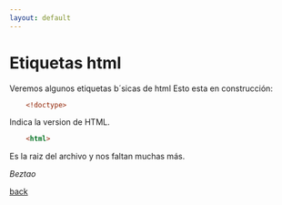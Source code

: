 ```yaml
---
layout: default
---
```


# Etiquetas html

Veremos algunos etiquetas b&acute;sicas de html
Esto esta en construcci&oacute;n:

```html
    <!doctype>
```
Indica la version de HTML.

```html
    <html>
```
Es la raiz del archivo
y nos faltan muchas más.

_Beztao_

[back](./)